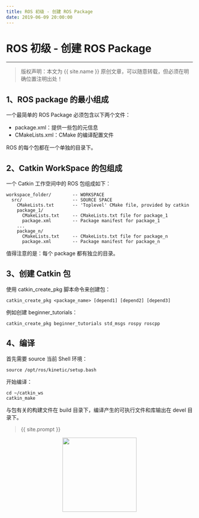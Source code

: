 ```yaml
---
title: ROS 初级 - 创建 ROS Package
date: 2019-06-09 20:00:00
---
```

# ROS 初级 - 创建 ROS Package
***
> 版权声明：本文为 {{ site.name }} 原创文章，可以随意转载，但必须在明确位置注明出处！

## 1、ROS package 的最小组成
一个最简单的 ROS Package 必须包含以下两个文件：
- package.xml：提供一些包的元信息
- CMakeLists.xml：CMake 的编译配置文件

ROS 的每个包都在一个单独的目录下。

## 2、Catkin WorkSpace 的包组成
一个 Catkin 工作空间中的 ROS 包组成如下：
```
workspace_folder/        -- WORKSPACE
  src/                   -- SOURCE SPACE
    CMakeLists.txt       -- 'Toplevel' CMake file, provided by catkin
    package_1/
      CMakeLists.txt     -- CMakeLists.txt file for package_1
      package.xml        -- Package manifest for package_1
    ...
    package_n/
      CMakeLists.txt     -- CMakeLists.txt file for package_n
      package.xml        -- Package manifest for package_n
```
值得注意的是：每个 package 都有独立的目录。

## 3、创建 Catkin 包
使用 catkin_create_pkg 脚本命令来创建包：
```shell
catkin_create_pkg <package_name> [depend1] [depend2] [depend3]
```
例如创建 beginner_tutorials：
```shell
catkin_create_pkg beginner_tutorials std_msgs rospy roscpp
```

## 4、编译
首先需要 source 当前 Shell 环境：
```shell
source /opt/ros/kinetic/setup.bash
```
开始编译：
```shell
cd ~/catkin_ws
catkin_make
```
与包有关的构建文件在 build 目录下，编译产生的可执行文件和库输出在 devel 目录下。

> {{ site.prompt }}

<div  align="center">
<img src="{{ site.url }}/images/wechart.jpg" width = "200" height = "200"/>